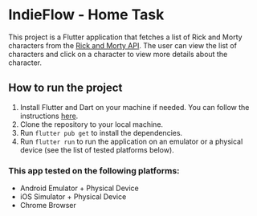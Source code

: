 # IndieFlow - Home Task

This project is a Flutter application that fetches a list of Rick and Morty characters from the [Rick and Morty API](https://rickandmortyapi.com/). The user can view the list of characters and click on a character to view more details about the character.

## How to run the project

1. Install Flutter and Dart on your machine if needed. You can follow the instructions [here](https://flutter.dev/docs/get-started/install).
2. Clone the repository to your local machine.
3. Run `flutter pub get` to install the dependencies.
4. Run `flutter run` to run the application on an emulator or a physical device (see the list of tested platforms below).

### This app tested on the following platforms:
- Android Emulator + Physical Device
- iOS Simulator + Physical Device
- Chrome Browser

